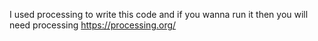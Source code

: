 I used processing to write this code and if you wanna run it then you will need processing https://processing.org/
